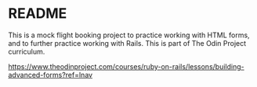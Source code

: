 # README

This is a mock flight booking project to practice working with HTML forms, and to further practice working with Rails. This is part of The Odin Project curriculum.

https://www.theodinproject.com/courses/ruby-on-rails/lessons/building-advanced-forms?ref=lnav